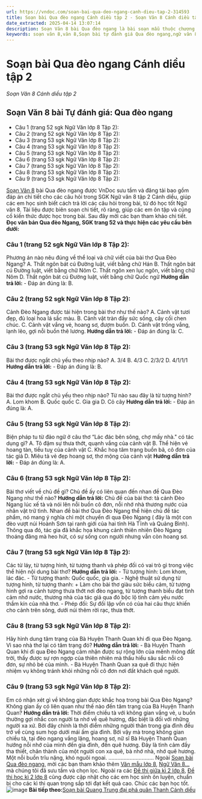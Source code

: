 ```yaml
---
url: https://vndoc.com/soan-bai-qua-deo-ngang-canh-dieu-tap-2-314593
title: Soạn bài Qua đèo ngang Cánh diều tập 2 - Soạn Văn 8 Cánh diều tập 2 - VnDoc.com
date_extracted: 2025-04-14 13:07:14
description: Soạn Văn 8 bài Qua đèo ngang là bài soạn mẫu thuộc chương trình Ngữ văn lớp 8, học kì 2. Mời các bạn cùng tham khảo bài soạn để chuẩn bị cho bài học sắp tới của mình.
keywords: soạn văn 8,văn 8,Soạn bài tự đánh giá Qua đèo ngang,ngữ văn 8,soan van 8,soạn văn lớp 8,giải văn 8,soạn văn 8 tập 2,soạn văn 8 Qua đèo ngang,soạn Qua đèo ngang,soạn văn 8 cánh diều,văn 8 cánh diều,ngữ văn 8 cánh diều,soạn văn 8 bài Qua đèo ngang
---
```


# Soạn bài Qua đèo ngang Cánh diều tập 2
 _Soạn Văn 8 Cánh diều tập 2_
## Soạn Văn 8 bài Tự đánh giá: Qua đèo ngang
  * Câu 1 \(trang 52 sgk Ngữ Văn lớp 8 Tập 2\):
  * Câu 2 \(trang 52 sgk Ngữ Văn lớp 8 Tập 2\):
  * Câu 3 \(trang 53 sgk Ngữ Văn lớp 8 Tập 2\):
  * Câu 4 \(trang 53 sgk Ngữ Văn lớp 8 Tập 2\):
  * Câu 5 \(trang 53 sgk Ngữ Văn lớp 8 Tập 2\):
  * Câu 6 \(trang 53 sgk Ngữ Văn lớp 8 Tập 2\):
  * Câu 7 \(trang 53 sgk Ngữ Văn lớp 8 Tập 2\):
  * Câu 8 \(trang 53 sgk Ngữ Văn lớp 8 Tập 2\):
  * Câu 9 \(trang 53 sgk Ngữ Văn lớp 8 Tập 2\):

[Soạn Văn 8](<https://vndoc.com/ngu-van-8-canh-dieu>) bài Qua đèo ngang được VnDoc sưu tầm và đăng tải bao gồm đáp án chi tiết cho các câu hỏi trong SGK Ngữ văn 8 tập 2 Cánh diều, giúp các em học sinh biết cách trả lời các câu hỏi trong bài, từ đó học tốt Ngữ văn 8. Tài liệu được biên soạn chi tiết, rõ ràng, giúp các em ôn tập và củng cố kiến thức được học trong bài. Sau đây mời các bạn tham khảo chi tiết.
**Đọc văn bản Qua đèo Ngang, SGK trang 52 và thực hiện các yêu cầu bên dưới:**
### **Câu 1 \(trang 52 sgk Ngữ Văn lớp 8 Tập 2\):**
Phương án nào nêu đúng về thể loại và chữ viết của bài thơ Qua Đèo Ngang?
A. Thất ngôn bát cú Đường luật, viết bằng chữ Hán
B. Thất ngôn bát cú Đường luật, viết bằng chữ Nôm
C. Thất ngôn xen lục ngôn, viết bằng chữ Nôm
D. Thất ngôn bát cú Đường luật, viết bằng chữ Quốc ngữ
**Hướng dẫn trả lời:**
\- Đáp án đúng là: B.
### **Câu 2 \(trang 52 sgk Ngữ Văn lớp 8 Tập 2\):**
Cảnh Đèo Ngang được tái hiện trong bài thơ như thế nào?
A. Cảnh vật tươi đẹp, đủ loại hoa lá sắc màu.
B. Cảnh vật tràn đầy sức sống, cây cối chen chúc.
C. Cảnh vật vắng vẻ, hoang sơ, đượm buồn.
D. Cảnh vật trống vắng, lạnh lẽo, gợi nỗi buồn thê lương.
**Hướng dẫn trả lời:**
\- Đáp án đúng là: C.
### **Câu 3 \(trang 53 sgk Ngữ Văn lớp 8 Tập 2\):**
Bài thơ được ngắt chủ yếu theo nhịp nào?
A. 3/4
B. 4/3
C. 2/3/2
D. 4/1/1/1
**Hướng dẫn trả lời:**
\- Đáp án đúng là: B.
### **Câu 4 \(trang 53 sgk Ngữ Văn lớp 8 Tập 2\):**
Bài thơ được ngắt chủ yếu theo nhịp nào?
Từ nào sau đây là từ tượng hình?
A. Lom khom
B. Quốc quốc
C. Gia gia
D. Cỏ cây
**Hướng dẫn trả lời:**
\- Đáp án đúng là: A.
### **Câu 5 \(trang 53 sgk Ngữ Văn lớp 8 Tập 2\):**
Biện pháp tu từ đảo ngữ ở câu thơ “Lác đác bên sông, chợ mấy nhà." có tác dụng gì?
A. Tô đậm sự thưa thớt, quạnh vắng của cảnh vật
B. Thể hiện vẻ hoang tàn, tiều tuỵ của cảnh vật
C. Khắc hoạ tâm trạng buồn bã, cô đơn của tác giả
D. Miêu tả vẻ đẹp hoang sơ, thơ mộng của cảnh vật
**Hướng dẫn trả lời:**
\- Đáp án đúng là: A.
### **Câu 6 \(trang 53 sgk Ngữ Văn lớp 8 Tập 2\):**
Bài thơ viết về chủ đề gì? Chủ đề ấy có liên quan đến nhan đề Qua Đèo Ngang như thế nào?
**Hướng dẫn trả lời:**
Chủ đề của bài thơ: tả cảnh Đèo Ngang lúc xế tà và nói lên nỗi buồn cô đơn, nỗi nhớ nhà thương nước của nhân vật trữ tình.
Nhan đề bài thơ Qua Đèo Ngang thể hiện chủ đề tác phẩm, nó mang ý nghĩa chỉ một chuyến đi qua Đèo Ngang \( đây là một con đèo vượt núi Hoành Sơn tại ranh giới của hai tỉnh Hà Tĩnh và Quảng Bình\). Thông qua đó, tác gia đã khắc họa khung cảnh thiên nhiên Đèo Ngang thoáng đãng mà heo hút, có sự sống con người nhưng vẫn còn hoang sơ.
### **Câu 7 \(trang 53 sgk Ngữ Văn lớp 8 Tập 2\):**
Các từ láy, từ tượng hình, từ tượng thanh và phép đối có vai trò gì trong việc thể hiện nội dung bài thơ?
**Hướng dẫn trả lời:**
\- Từ tượng hình: Lom khom, lác đác.
\- Từ tượng thanh: Quốc quốc, gia gia.
\- Nghệ thuật sử dụng từ tượng hình, từ tượng thanh:
\+ Làm cho bài thơ giàu sức biểu cảm, từ tượng hình gợi ra cảnh tượng thưa thớt nơi đèo ngang, từ tượng thanh biểu đạt tình cảm nhớ nước, thương nhà của tác giả qua đó bộc lộ tình cảm yêu nước thầm kín của nhà thơ.
\- Phép đối: Sự đối lập vốn có của hai câu thực khiến cho cảnh trên sông, dưới núi thêm rời rạc, thưa thớt.
### **Câu 8 \(trang 53 sgk Ngữ Văn lớp 8 Tập 2\):**
Hãy hình dung tâm trạng của Bà Huyện Thanh Quan khi đi qua Đèo Ngang. Vì sao nhà thơ lại có tâm trạng đó?
**Hướng dẫn trả lời:**
\- Bà Huyện Thanh Quan khi đi qua Đèo Ngang cảm nhận được sự rộng lớn của mênh mông đất trời, thấy được sự rợn ngợp của thiên nhiên mà thấu hiểu sâu sắc nỗi cô đơn, sự nhỏ bé của mình.
\- Bà Huyện Thanh Quan xa quê đi thực hiện nhiệm vụ không tránh khỏi những nỗi cô đơn nơi đất khách quê người.
### **Câu 9 \(trang 53 sgk Ngữ Văn lớp 8 Tập 2\):**
Em có nhận xét gì về không gian được khắc hoạ trong bài Qua Đèo Ngang? Không gian ấy có liên quan như thế nào đến tâm trạng của Bà Huyện Thanh Quan?
**Hướng dẫn trả lời:**
Thời điểm chiều tà với không gian vắng vẻ, u buồn thường gợi nhắc con người ta nhớ về quê hương, đặc biệt là đối với những người xa xứ. Bởi đây chính là thời điểm những người thân trong gia đình đều trở về cùng sum họp dưới mái ấm gia đình. Bởi vậy mà trong không gian chiều tà, tại đèo ngang vắng lặng, hoang sơ, nữ sĩ Bà Huyện Thanh Quan hướng nỗi nhớ của mình đến gia đình, đến quê hương. Đây là tình cảm đầy tha thiết, chân thành của một người con xa quê, bà nhớ nhà, nhớ quê hương. Một nỗi buồn trĩu nặng, khó nguôi ngoai.
..............................
Ngoài [Soạn bài Qua đèo ngang](<https://vndoc.com/soan-bai-qua-deo-ngang-canh-dieu-tap-2-314593>), mời các bạn tham khảo thêm [Văn mẫu lớp 8](<https://vndoc.com/van-mau-lop8>), [Ngữ Văn 8... ](<https://vndoc.com/ngu-van-lop8>)mà chúng tôi đã sưu tầm và chọn lọc. Ngoài ra các [Đề thi giữa kì 2 lớp 8,](<https://vndoc.com/de-thi-giua-ki-2-lop8>) [Đề thi học kì 2 lớp 8](<https://vndoc.com/de-thi-hoc-ki-2-lop8>) cũng được cập nhật cho các em học sinh ôn luyện, chuẩn bị cho các kì thi quan trọng sắp tới đạt kết quả cao. Chúc các bạn học tốt.
![image](https://i.vdoc.vn/data/image/2022/08/26/ban-tay.svg) **Bài tiếp theo:**[Soạn bài Quang Trung đại phá quân Thanh Cánh diều](<https://vndoc.com/soan-bai-quang-trung-dai-pha-quan-thanh-canh-dieu-314601>)
